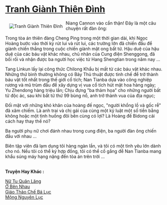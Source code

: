 <a href="https://truyentiki.com/tranh-gianh-thien-dinh.30683/" title="Tranh Giành Thiên Đình"><h1>Tranh Giành Thiên Đình</h1></a><div style="display:table"><img align="right" style="float: left; padding: 10px;" src="https://truyentiki.com/a/img/str/src/30683.jpg" alt="Tranh Giành Thiên Đình">Niang Cannon vào cẩn thận! Đây là một câu chuyện rất đàn ông: <p></p> Trong tòa án thiên đàng Cheng Ping trong một thời gian dài, khi Ngọc Hoàng bước vào thời kỳ rút lui và rút lui, các trường lớn đã chiến đấu để giành chiến thắng trong cuộc chiến giành mật ong bất tử. Hậu duệ của hậu duệ của các báu vật khác nhau, chủ nhân của Cung điện Shenggong, đã bối rối và nhận được ba người học việc từ Hang Shengtian trong năm nay ... <p></p> Tang Linkun lấy lại công thức Chilong Khẩu bị mất từ ​​các báu vật khác nhau. Những thứ bình thường không có Bảy Thủ thuật được tinh chế để trở thành báu vật tốt nhất trong thế giới cổ tích; Nan Tianba dựa vào công nghiệp rương và mũ trùm đầu để xây dựng vị vua cổ tích hút mật hoa hàng ngày; Yu Zhendong hàng triệu lần; Chịu đựng "ba thảm họa" cho những người bất tử độc ác, sau khi bất tử thứ 99 bùng nổ, anh trở thành vua của địa ngục; <p></p> Đối mặt với những khó khăn của hoàng đế ngọc, "người khổng lồ và gốc rễ" đã xâm chiếm. Là anh trai và chị gái của cùng một kỷ luật một số tiền bằng không hoặc một tình huống đôi bên cùng có lợi? Là Hoàng đế Bidong cải cách hay thay thế nó? <p></p> Ba người phụ nữ chơi đánh nhau trong cung điện, ba người đàn ông chiến đấu với nhau ... <p></p> Biên tập viên đã lạm dụng tôi hàng ngàn lần, và tôi có một tình yêu lớn dành cho nó. Nếu tôi có thể ký hợp đồng, tôi có thể cố gắng để Nan Tianba mang khẩu súng máy hạng nặng đến tòa án trên trời ...</div><p><br><b>Truyện Hay Khác :</b></p><a href="https://truyentiki.com/nu-tu-quan-lang.30682/" alt="Nữ Tu Quân Lăng">Nữ Tu Quân Lăng</a><br/><a href="https://github.com/nownovels/truyenhay/tree/master/truyenhay/30396/README.md" alt="Ở Bên Nhau">Ở Bên Nhau</a><br/><a href="https://github.com/nownovels/truyenhay/tree/master/truyenhay/30731/README.md" alt="Giáo Thảo Chế Bá Lục">Giáo Thảo Chế Bá Lục</a><br/><a href="https://github.com/nownovels/truyenhay/tree/master/truyenhay/30418/README.md" alt="Mộng Nguyên Lục">Mộng Nguyên Lục</a><br/>